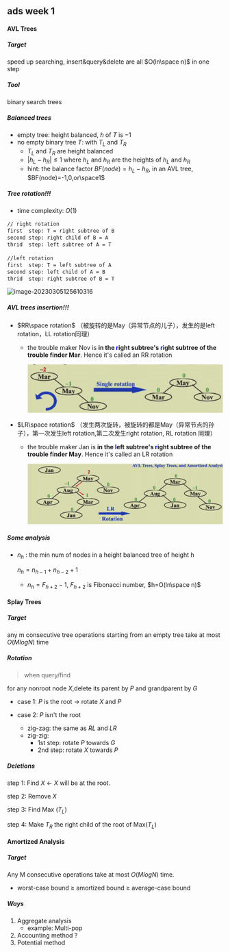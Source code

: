 ## ads  week 1

#### AVL Trees

##### Target

speed up searching, insert&query&delete are all $O(ln\space n)$ in one step

##### Tool

binary search trees

##### Balanced trees

- empty tree: height balanced, $h$ of $T$ is $-1$
- no empty binary tree $T$: with $T_L$ and $T_R$
    - $T_L$ and $T_R$ are height balanced
    - $|h_L-h_R|\leqslant1$ where $h_L$ and $h_R$ are the heights of $h_L$ and $h_R$
    - hint: the balance factor $BF(node)=h_L-h_R$, in an AVL tree, $BF(node)=-1,0,or\space1$

##### **Tree rotation!!!**

- time complexity:  $O(1)$

```pseudocode
// right rotation 
first  step: T = right subtree of B
second step: right child of B = A
thrid  step: left subtree of A = T

//left rotation
first  step: T = left subtree of A
second step: left child of A = B
thrid  step: right subtree of B = T
```

![image-20230305125610316](E:\telepa.github.io\mkdocs-site\docs\image\ads\image-20230305125610316.png)

##### **AVL trees insertion!!!**

- $RR\space rotation$  （被旋转的是May（异常节点的儿子），发生的是left rotation，LL rotation同理）

    - the trouble maker Nov is **in the <font color=Blue>r</font>ight subtree's <font color=Blue>r</font>ight subtree of the trouble finder Mar**. Hence it's called an RR rotation

        ![image-20230305140439628](image/ads/image-20230305140439628.png)

- $LR\space rotation$ （发生两次旋转，被旋转的都是May（异常节点的孙子），第一次发生left rotation,第二次发生right rotation, RL rotation 同理）

    - the trouble maker Jan is **in the <font color=Blue>l</font>eft subtree's <font color=Blue>r</font>ight subtree of the trouble finder May**. Hence it's called an LR rotation

        ![image-20230305142408660](image/ads/image-20230305142408660.png)

##### Some analysis

- $n_h$ : the min num of nodes in a height balanced tree of height h

    $n_h=n_{h-1}+n_{h-2}+1$

    - $n_h=F_{h+2}-1$, $F_{h+2}$ is Fibonacci number, $h=O(ln\space n)$

#### Splay Trees

##### Target

any m consecutive tree operations starting from an empty tree take at most $O(MlogN)$ time            

##### Rotation

>  when query/find

for any nonroot node $X$,delete its parent by $P$ and grandparent by $G$

- case 1: $P$ is the root      $\rightarrow$  rotate $X$ and $P$

- case 2: $P$ isn't the root
    -  zig-zag: the same as $RL$ and $LR$
    -  zig-zig:
        - 1st  step: rotate $P$ towards $G$
        - 2nd step: rotate $X$ towards $P$

##### Deletions

step 1: Find $X$  $\leftarrow$ $X$ will be at the root.

step 2: Remove $X$

step 3: Find Max ($T_L$)

step 4: Make $T_R$ the right child of the root of Max($T_L$)

#### Amortized Analysis

##### Target

Any M consecutive operations take at most $O(MlogN)$ time.

- worst-case bound $\geqslant$ amortized bound $\geqslant$ average-case bound

##### Ways

1. Aggregate analysis
    - example: Multi-pop
2. Accounting method ?
3. Potential method